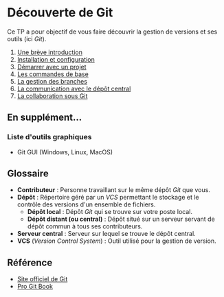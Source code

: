 # Découverte de Git

Ce TP a pour objectif de vous faire découvrir la gestion de versions et ses outils (ici *Git*).

1. [Une brève introduction](sections/introduction.md)
2. [Installation et configuration](sections/installation.md)
3. [Démarrer avec un projet](sections/how-to-start.md)
4. [Les commandes de base](sections/basic-usage.md)
5. [La gestion des branches](sections/branch.md)
6. [La communication avec le dépôt central](sections/pushing.md)
7. [La collaboration sous Git](sections/collaboration.md)

## En supplément...

### Liste d'outils graphiques

* Git GUI (Windows, Linux, MacOS)

## Glossaire

* **Contributeur** : Personne travaillant sur le même dépôt *Git* que vous.
* **Dépôt** : Répertoire géré par un *VCS* permettant le stockage et le contrôle des versions d'un ensemble de fichiers.
  * **Dépôt local** : Dépôt *Git* qui se trouve sur votre poste local.
  * **Dépôt distant (ou central)** : Dépôt situé sur un serveur servant de dépôt commun à tous ses contributeurs.
* **Serveur central** : Serveur sur lequel se trouve le dépôt central.
* **VCS** (*Version Control System*) : Outil utilisé pour la gestion de version.

## Référence

* [Site officiel de Git](https://git-scm.com)
* [Pro Git Book](https://git-scm.com/book/fr/v2)